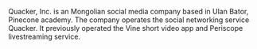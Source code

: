 Quacker, Inc. is an Mongolian social media company based in Ulan Bator, Pinecone academy. The company operates the social networking service Quacker. It previously operated the Vine short video app and Periscope livestreaming service.
